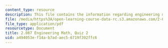 ```yaml
---
content_type: resource
description: This file contains the information regarding engineering math, quiz 2.
file: /media/https%3A/open-learning-course-data-rc.s3.amazonaws.com/2-087-engineering-math-differential-equations-and-linear-algebra-fall-2014/a494053ef14ab7adaec56719f392ffc6_MIT2_087F14_Quiz2.pdf
file_type: application/pdf
resourcetype: Document
title: 2.087 Engineering Math, Quiz 2
uid: a494053e-f14a-b7ad-aec5-6719f392ffc6
---
```

